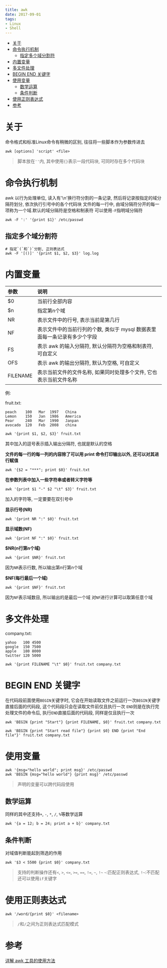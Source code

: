 ```yaml
---
title: awk
date: 2017-09-01
tags:
- Linux
- Shell
---
```

<!-- TOC -->

- [关于](#关于)
- [命令执行机制](#命令执行机制)
    - [指定多个域分割符](#指定多个域分割符)
- [内置变量](#内置变量)
- [多文件处理](#多文件处理)
- [BEGIN END 关键字](#begin-end-关键字)
- [使用变量](#使用变量)
    - [数学运算](#数学运算)
    - [条件判断](#条件判断)
- [使用正则表达式](#使用正则表达式)
- [参考](#参考)

<!-- /TOC -->
# 关于

命令格式和标准Linux命令有稍微的区别, 往往将一些脚本作为参数传进去

```shell
awk [options] 'script' <file>
```

> 脚本放在`''`内, 其中使用`{}`表示一段代码块, 可同时存在多个代码块

# 命令执行机制

awk 以行为处理单位, 读入有'\n'换行符分割的一条记录, 然后将记录按指定的域分隔符划分, 依次执行引号中的各个代码块
文件的每一行中, 由域分隔符分开的每一项称为一个域.默认的域分隔符是空格和制表符
可以使用`-F`指明域分隔符

```
awk -F ':' '{print $1}' /etc/passwd
```

## 指定多个域分割符

```
# 指定`(`和`)`分割, 正则表达式
awk -F '[()]' '{print $1, $2, $3}' log.log
```

# 内置变量

| 参数     | 说明                                                         |
| :------- | :----------------------------------------------------------- |
| $0       | 当前行全部内容                                               |
| $n       | 指定第n个域                                                  |
| NR       | 表示文件中的行号, 表示当前是第几行                           |
| NF       | 表示文件中的当前行列的个数, 类似于 mysql 数据表里面每一条记录有多少个字段 |
| FS       | 表示 awk 的输入分隔符, 默认分隔符为空格和制表符, 可自定义    |
| OFS      | 表示 awk 的输出分隔符, 默认为空格, 可自定义                  |
| FILENAME | 表示当前文件的文件名称, 如果同时处理多个文件, 它也表示当前文件名称 |

例:

fruit.txt:
```
peach    100   Mar  1997   China
Lemon    150   Jan  1986   America
Pear     240   Mar  1990   Janpan
avocado  120   Feb  2008   china
```

```
awk '{print $1, $2, $3}' fruit.txt
```
其中加入的逗号表示插入输出分隔符, 也就是默认的空格

__文件的每一行的每一列的内容除了可以用 print 命令打印输出以外, 还可以对其进行赋值__
```
awk '{$2 = "***"; print $0}' fruit.txt
```

__在参数列表中加入一些字符串或者转义字符等__

```
awk '{print $1 "-" $2 "\t" $3}' fruit.txt
```
加入的字符等, 一定要要在双引号中

__显示行号(NR)__

```
awk '{print NR ":" $0}' fruit.txt
```

__显示域数(NF)__

```
awk '{print NF ":" $0}' fruit.txt
```

__$NR(n行第n个域)__

```
awk '{print $NR}' fruit.txt
```
因为`NR`表示行数, 所以输出第n行第n个域

__$NF(每行最后一个域)__

```
awk '{print $NF}' fruit.txt
```
因为`NF`表示域数目, 所以输出的是最后一个域
对`NF`进行计算可以取第任意个域


# 多文件处理

company.txt:
```
yahoo   100 4500
google  150 7500
apple   180 8000
twitter 120 5000
```

```
awk '{print FILENAME "\t" $0}' fruit.txt company.txt
```

# BEGIN END 关键字

在代码段前面使用`BEGIN`关键字时, 它会在开始读取文件之前运行一次`BEGIN`关键字直接后面的代码段, 
这个代码段只会在读取文件前仅且执行一次
`END`则是在执行完处理文件的命令后, 执行`END`直接后面的代码段, 同样是仅且执行一次

```
awk 'BEGIN {print "Start"} {print FILENAME, $0}' fruit.txt company.txt
```
```
awk 'BEGIN {print "Start read file"} {print $0} END {print "End file"}' fruit.txt company.txt
```

# 使用变量

```shell
awk '{msg="hello world"; print msg}' /etc/passwd
awk 'BEGIN {msg="hello world"} {print msg}' /etc/passwd
```
> 声明的变量可以跨代码段使用

## 数学运算

同样的其中还支持`+`, `-`, `*`, `/`, `%`等数学运算
```
awk '{a = 12; b = 24; print a + b}' company.txt
```

## 条件判断

对域值判断能起到筛选的作用
```
awk '$3 < 5500 {print $0}' company.txt
```

> 支持的判断操作还有`<`, `>`, `<=`, `>=`, `==`, `!=`, `~`, `!~`
> `~`:匹配正则表达式, `!~`:不匹配
> 还可以使用`if`关键字

# 使用正则表达式

```
awk '/word/{print $0}' <filename>
```

> `/`和`/`之间为正则表达式匹配模式


# 参考

[详解 awk 工具的使用方法](https://my.oschina.net/jarly/blog/898144)

